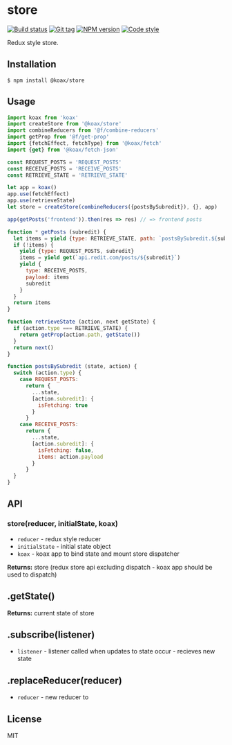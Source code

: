 
# store

[![Build status][travis-image]][travis-url]
[![Git tag][git-image]][git-url]
[![NPM version][npm-image]][npm-url]
[![Code style][standard-image]][standard-url]

Redux style store.

## Installation

    $ npm install @koax/store

## Usage

```js
import koax from 'koax'
import createStore from '@koax/store'
import combineReducers from '@f/combine-reducers'
import getProp from '@f/get-prop'
import {fetchEffect, fetchType} from '@koax/fetch'
import {get} from '@koax/fetch-json'

const REQUEST_POSTS = 'REQUEST_POSTS'
const RECEIVE_POSTS = 'RECEIVE_POSTS'
const RETRIEVE_STATE = 'RETRIEVE_STATE'

let app = koax()
app.use(fetchEffect)
app.use(retrieveState)
let store = createStore(combineReducers({postsBySubredit}), {}, app)

app(getPosts('frontend')).then(res => res) // => frontend posts

function * getPosts (subredit) {
  let items = yield {type: RETRIEVE_STATE, path: `postsBySubredit.${subredit}.items`}
  if (!items) {
    yield {type: REQUEST_POSTS, subredit}
    items = yield get(`api.redit.com/posts/${subredit}`)
    yield {
      type: RECEIVE_POSTS,
      payload: items
      subredit
    }
  }
  return items
}

function retrieveState (action, next getState) {
  if (action.type === RETRIEVE_STATE) {
    return getProp(action.path, getState())
  }
  return next()
}

function postsBySubredit (state, action) {
  switch (action.type) {
    case REQUEST_POSTS:
      return {
        ...state,
        [action.subredit]: {
          isFetching: true
        }
      }
    case RECEIVE_POSTS:
      return {
        ...state,
        [action.subredit]: {
          isFetching: false,
          items: action.payload
        }
      }
  }
}

```

## API

### store(reducer, initialState, koax)

- `reducer` - redux style reducer
- `initialState` - initial state object
- `koax` - koax app to bind state and mount store dispatcher

**Returns:** store (redux store api excluding dispatch - koax app should be used to dispatch)

## .getState()

**Returns:** current state of store

## .subscribe(listener)

- `listener` - listener called when updates to state occur - recieves new state

## .replaceReducer(reducer)

- `reducer` - new reducer to

## License

MIT

[travis-image]: https://img.shields.io/travis/koaxjs/store.svg?style=flat-square
[travis-url]: https://travis-ci.org/koaxjs/store
[git-image]: https://img.shields.io/github/tag/koaxjs/store.svg
[git-url]: https://github.com/koaxjs/store
[standard-image]: https://img.shields.io/badge/code%20style-standard-brightgreen.svg?style=flat
[standard-url]: https://github.com/feross/standard
[npm-image]: https://img.shields.io/npm/v/@koax/store.svg?style=flat-square
[npm-url]: https://npmjs.org/package/@koax/store

